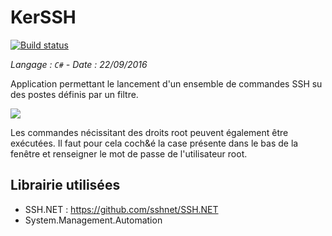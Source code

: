 # KerSSH

[![Build status](https://ci.appveyor.com/api/projects/status/xr1g2q2dmhvln2lm?svg=true)](https://ci.appveyor.com/project/Darkitty/kerssh)

_Langage : ```C#``` - Date : 22/09/2016_

Application permettant le lancement d'un ensemble de commandes SSH su des postes définis par un filtre.

![](https://lut.im/m2uHRGisAx/sBkaZHToHL5yzXvg)

Les commandes nécissitant des droits root peuvent également être exécutées. Il faut pour cela coch&é la case présente dans le bas de la fenêtre et renseigner le mot de passe de l'utilisateur root.

## Librairie utilisées

* SSH.NET : https://github.com/sshnet/SSH.NET
* System.Management.Automation